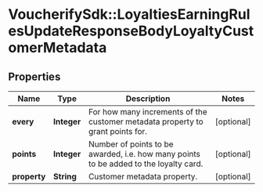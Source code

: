 # VoucherifySdk::LoyaltiesEarningRulesUpdateResponseBodyLoyaltyCustomerMetadata

## Properties

| Name | Type | Description | Notes |
| ---- | ---- | ----------- | ----- |
| **every** | **Integer** | For how many increments of the customer metadata property to grant points for. | [optional] |
| **points** | **Integer** | Number of points to be awarded, i.e. how many points to be added to the loyalty card. | [optional] |
| **property** | **String** | Customer metadata property. | [optional] |

